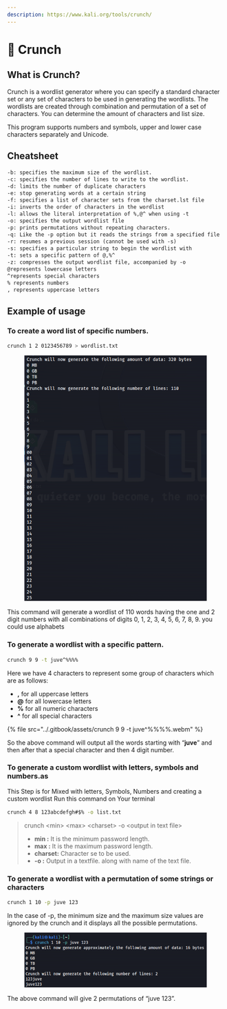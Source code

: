 ```yaml
---
description: https://www.kali.org/tools/crunch/
---
```


# 📁 Crunch

## What is Crunch?

Crunch is a wordlist generator where you can specify a standard character set or any set of characters to be used in generating the wordlists. The wordlists are created through combination and permutation of a set of characters. You can determine the amount of characters and list size.

This program supports numbers and symbols, upper and lower case characters separately and Unicode.

## Cheatsheet

```
-b: specifies the maximum size of the wordlist.
-c: specifies the number of lines to write to the wordlist.
-d: limits the number of duplicate characters
-e: stop generating words at a certain string
-f: specifies a list of character sets from the charset.lst file
-i: inverts the order of characters in the wordlist
-l: allows the literal interpretation of %,@^ when using -t
-o: specifies the output wordlist file
-p: prints permutations without repeating characters.
-q: Like the -p option but it reads the strings from a specified file
-r: resumes a previous session (cannot be used with -s)
-s: specifies a particular string to begin the wordlist with
-t: sets a specific pattern of @,%^
-z: compresses the output wordlist file, accompanied by -o
@represents lowercase letters
^represents special characters
% represents numbers
, represents uppercase letters
```

## Example of usage

### To create a word list of specific numbers. &#x20;

```bash
crunch 1 2 0123456789 > wordlist.txt
```

<div align="left">

<figure><img src="../.gitbook/assets/Schermata del 2023-07-09 17-49-15.png" alt=""><figcaption></figcaption></figure>

</div>

This command will generate a wordlist of 110 words having the one and 2 digit numbers with all combinations of digits 0, 1, 2, 3, 4, 5, 6, 7, 8, 9. you could use alphabets&#x20;

### To generate a wordlist with a specific pattern. &#x20;

```bash
crunch 9 9 -t juve^%%%%
```

Here we have 4 characters to represent some group of characters which are as follows: &#x20;

* **,** for all uppercase letters
* **@** for all lowercase letters
* **%** for all numeric characters
* **^** for all special characters

{% file src="../.gitbook/assets/crunch 9 9 -t juve^%%%%.webm" %}

So the above command will output all the words starting with “**juve**” and then after that a special character and then 4 digit number.&#x20;

### To generate a custom wordlist with letters, symbols and numbers.as

This Step is for Mixed with  letters, Symbols, Numbers and creating a custom wordlist Run this command on Your terminal

```bash
crunch 4 8 123abcdefgh#$% -o list.txt
```

> crunch \<min> \<max> \<charset> -o \<output in text file>
>
> * **min :** It is the minimum password length.
> * **max :** It is the maximum password length.
> * **charset:** Character se to be used.
> * **-o :** Output in a textfile. along with name of the text file.

### To generate a wordlist with a permutation of some strings or characters &#x20;

```bash
crunch 1 10 -p juve 123
```

In the case of -p, the minimum size and the maximum size values are ignored by the crunch and it displays all the possible permutations. &#x20;

<div align="left">

<figure><img src="../.gitbook/assets/Schermata del 2023-07-09 18-44-38.png" alt=""><figcaption></figcaption></figure>

</div>

The above command will give 2 permutations of “juve 123”.

